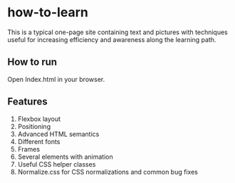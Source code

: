 # how-to-learn 
This is a typical one-page site containing text and pictures with techniques useful for increasing efficiency and awareness along the learning path.

## How to run 
Open Index.html in your browser.

## Features
1. Flexbox layout
2. Positioning
3. Advanced HTML semantics
3. Different fonts
4. Frames
5. Several elements with animation
6. Useful CSS helper classes
7. Normalize.css for CSS normalizations and common bug fixes
 
